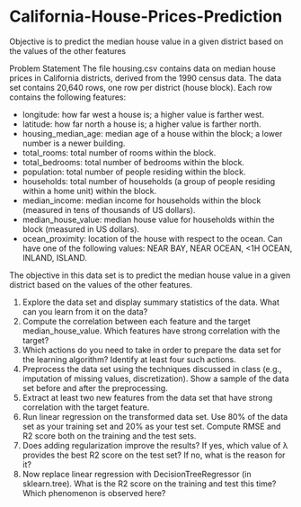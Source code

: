 # California-House-Prices-Prediction
Objective is to predict the median house value in a given district based on the values of the other features

Problem Statement
The file housing.csv contains data on median house prices in California districts, derived from
the 1990 census data. The data set contains 20,640 rows, one row per district (house block).
Each row contains the following features:
  - longitude: how far west a house is; a higher value is farther west.
  - latitude: how far north a house is; a higher value is farther north.
  - housing_median_age: median age of a house within the block; a lower number is a newer building.
  - total_rooms: total number of rooms within the block.
  - total_bedrooms: total number of bedrooms within the block.
  - population: total number of people residing within the block.
  - households: total number of households (a group of people residing within a home unit) within the block.
  - median_income: median income for households within the block (measured in tens of thousands of US dollars).
  - median_house_value: median house value for households within the block (measured in US dollars).
  - ocean_proximity: location of the house with respect to the ocean. Can have one of the following values: NEAR BAY, NEAR OCEAN, <1H OCEAN, INLAND, ISLAND.

The objective in this data set is to predict the median house value in a given district based on the values of the other features.
1. Explore the data set and display summary statistics of the data. What can you learn from it on the data?
2. Compute the correlation between each feature and the target median_house_value. Which features have strong correlation with the target?
3. Which actions do you need to take in order to prepare the data set for the learning algorithm? Identify at least four such actions.
4. Preprocess the data set using the techniques discussed in class (e.g., imputation of missing values, discretization). Show a sample of the data set before and after the preprocessing.
5. Extract at least two new features from the data set that have strong correlation with the target feature.
6. Run linear regression on the transformed data set. Use 80% of the data set as your training set and 20% as your test set. Compute RMSE and R2 score both on the training and the test sets.
7. Does adding regularization improve the results? If yes, which value of λ provides the best R2 score on the test set? If no, what is the reason for it?
8. Now replace linear regression with DecisionTreeRegressor (in sklearn.tree). What is the R2 score on the training and test this time? Which phenomenon is observed here?
